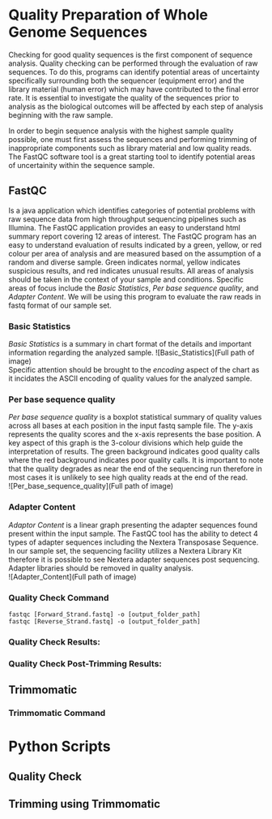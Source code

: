 
# Quality Preparation of Whole Genome Sequences

Checking for good quality sequences is the first component of sequence analysis. Quality checking can be performed through the evaluation of raw sequences. To do this, programs can identify potential areas of uncertainty specifically surrounding both the sequencer (equipment error) and the library material (human error) which may have contributed to the final error rate. It is essential to investigate the quality of the sequences prior to analysis as the biological outcomes will be affected by each step of analysis beginning with the raw sample. 

In order to begin sequence analysis with the highest sample quality possible, one must first assess the sequences and performing trimming of inappropriate components such as library material and low quality reads. The FastQC software tool is a great starting tool to identify potential areas of uncertainity within the sequence sample.  

## FastQC
Is a java application which identifies categories of potential problems with raw sequence data from high throughput sequencing pipelines such as Illumina. The FastQC application provides an easy to understand html summary report covering 12 areas of interest. The FastQC program has an easy to understand evaluation of results indicated by a green, yellow, or red colour per area of analysis and are measured based on the assumption of a random and diverse sample. Green indicates normal, yellow indicates suspicious results, and red indicates unusual results. All areas of analysis should be taken in the context of your sample and conditions. Specific areas of focus include the *Basic Statistics*, *Per base sequence quality*, and *Adapter Content*. We will be using this program to evaluate the raw reads in fastq format of our sample set.    

### Basic Statistics
*Basic Statistics* is a summary in chart format of the details and important information regarding the analyzed sample. 
![Basic_Statistics](Full path of image)  
Specific attention should be brought to the *encoding* aspect of the chart as it incidates the ASCII encoding of quality values for the analyzed sample.  

### Per base sequence quality
*Per base sequence quality* is a boxplot statistical summary of quality values across all bases at each position in the input fastq sample file. The y-axis represents the quality scores and the x-axis represents the base position. A key aspect of this graph is the 3-colour divisions which help guide the interpretation of results. The green background indicates good quality calls where the red background indicates poor quality calls. It is important to note that the quality degrades as near the end of the sequencing run therefore in most cases it is unlikely to see high quality reads at the end of the read.  
![Per_base_sequence_quality](Full path of image)  

### Adapter Content
*Adaptor Content* is a linear graph presenting the adapter sequences found present within the input sample. The FastQC tool 
has the ability to detect 4 types of adapter sequences including the Nextera Transposase Sequence. In our sample set, the sequencing facility utilizes a Nextera Library Kit therefore it is possible to see Nextera adapter sequences post sequencing. Adapter libraries should be removed in quality analysis.  
![Adapter_Content](Full path of image)

### Quality Check Command 
```
fastqc [Forward_Strand.fastq] -o [output_folder_path]
fastqc [Reverse_Strand.fastq] -o [output_folder_path]
```  
### Quality Check Results:

### Quality Check Post-Trimming Results:

## Trimmomatic

### Trimmomatic Command

# Python Scripts
## Quality Check
## Trimming using Trimmomatic

